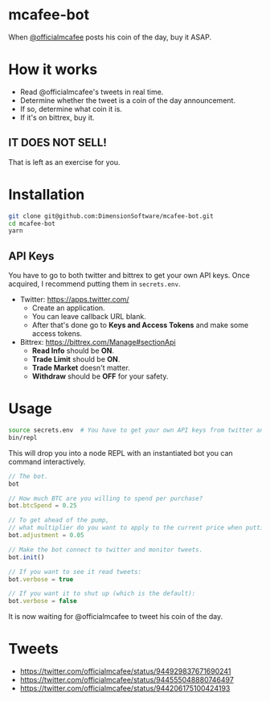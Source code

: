 # mcafee-bot

When [@officialmcafee](https://twitter.com/officialmcafee) posts his coin of the day, buy it ASAP.

# How it works

* Read @officialmcafee's tweets in real time.
* Determine whether the tweet is a coin of the day announcement.
* If so, determine what coin it is.
* If it's on bittrex, buy it.

## IT DOES NOT SELL!

That is left as an exercise for you.

# Installation

```sh
git clone git@github.com:DimensionSoftware/mcafee-bot.git
cd mcafee-bot
yarn
```

## API Keys

You have to go to both twitter and bittrex to get your own API keys.
Once acquired, I recommend putting them in `secrets.env`.

* Twitter:  https://apps.twitter.com/
  * Create an application.
  * You can leave callback URL blank.
  * After that's done go to **Keys and Access Tokens** and make some access tokens.
* Bittrex:  https://bittrex.com/Manage#sectionApi
  * **Read Info** should be **ON**.
  * **Trade Limit** should be **ON**.
  * **Trade Market** doesn't matter.
  * **Withdraw** should be **OFF** for your safety.

# Usage

```sh
source secrets.env  # You have to get your own API keys from twitter and bittrex!
bin/repl
```

This will drop you into a node REPL with an instantiated bot you can command interactively.

```javascript
// The bot.
bot

// How much BTC are you willing to spend per purchase?
bot.btcSpend = 0.25

// To get ahead of the pump, 
// what multiplier do you want to apply to the current price when putting in the buy order?
bot.adjustment = 0.05

// Make the bot connect to twitter and monitor tweets.
bot.init()

// If you want to see it read tweets:
bot.verbose = true

// If you want it to shut up (which is the default):
bot.verbose = false

```

It is now waiting for @officialmcafee to tweet his coin of the day.

# Tweets

* https://twitter.com/officialmcafee/status/944929837671690241
* https://twitter.com/officialmcafee/status/944555048880746497
* https://twitter.com/officialmcafee/status/944206175100424193

